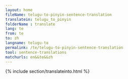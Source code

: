 ```yaml
---
layout: home
fileName: telugu-to-pinyin-sentence-translation
translatein: telugu_to_pinyin
folderName : translate
lang: te
from: te
to: zh
langname: telugu-to
permalink: /te/telugu-to-pinyin-sentence-translation
tool: sentence-translations
matchurls: en&&te&&zh
---
```

{% include section/translateinto.html %}
